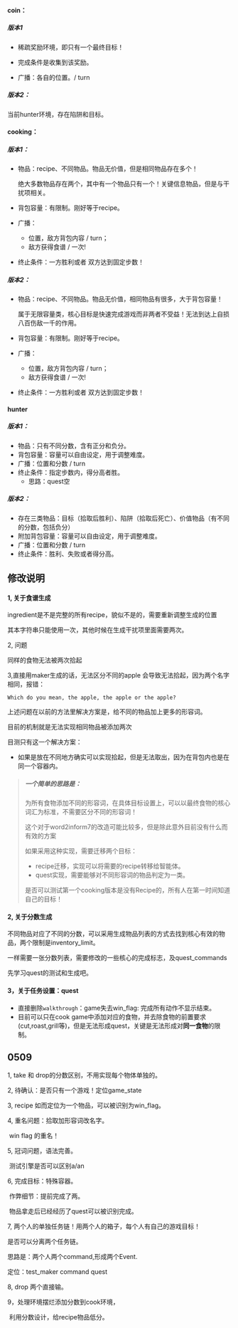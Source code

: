 #### coin：

##### 版本1

- 稀疏奖励环境，即只有一个最终目标！

- 完成条件是收集到该奖励。
- 广播：各自的位置。/ turn 

##### 版本2：

当前hunter环境，存在陷阱和目标。

#### cooking：

##### 版本1：

- 物品：recipe、不同物品。物品无价值，但是相同物品存在多个！

  绝大多数物品存在两个，其中有一个物品只有一个！关键信息物品，但是与干扰项相关。

- 背包容量：有限制。刚好等于recipe。

- 广播：
  - 位置，敌方背包内容 / turn；  
  - 敌方获得食谱 / 一次!
  
- 终止条件：一方胜利或者 双方达到固定步数！

##### 版本2：

- 物品：recipe、不同物品。物品无价值，相同物品有很多，大于背包容量！

  属于无限容量类，核心目标是快速完成游戏而非两者不受益！无法到达上自损八百伤敌一千的作用。

- 背包容量：有限制。刚好等于recipe。

- 广播：
  - 位置，敌方背包内容 / turn；  
  - 敌方获得食谱 / 一次!
  
- 终止条件：一方胜利或者 双方达到固定步数！

#### hunter

##### 版本1：

- 物品：只有不同分数，含有正分和负分。
- 背包容量：容量可以自由设定，用于调整难度。
- 广播：位置和分数 / turn
- 终止条件：指定步数内，得分高者胜。
  - 思路：quest空

##### 版本2：

- 存在三类物品：目标（拾取后胜利）、陷阱（拾取后死亡）、价值物品（有不同的分数，包括负分）
- 附加背包容量：容量可以自由设定，用于调整难度。
- 广播：位置和分数 / turn
- 终止条件：胜利、失败或者得分高。



## 修改说明

#### 1, 关于食谱生成

ingredient是不是完整的所有recipe，貌似不是的，需要重新调整生成的位置

其本字符串只能使用一次，其他时候在生成干扰项里面需要两次。

2, 问题

同样的食物无法被两次拾起

3,直接用maker生成的话，无法区分不同的apple 会导致无法拾起，因为两个名字相同，报错：

`Which do you mean, the apple, the apple or the apple?`

上述问题在以前的方法里解决方案是，给不同的物品加上更多的形容词。

目前的机制就是无法实现相同物品被添加两次

目测只有这一个解决方案：

- 如果是放在不同地方确实可以实现拾起，但是无法取出，因为在背包内也是在同一个容器内。

> ##### 一个简单的思路是：
>
> 为所有食物添加不同的形容词，在具体目标设置上，可以以最终食物的核心词汇为标准，不需要区分不同的形容词！
>
> 这个对于word2inform7的改造可能比较多，但是除此意外目前没有什么而有效的方案
>
> 如果采用这种实现，需要迁移两个目标：
>
> - recipe迁移，实现可以将需要的recipe转移给智能体。
> - quest实现，需要能够对不同形容词的物品判定为一类。
>
> 是否可以测试第一个cooking版本是没有Recipe的，所有人在第一时间知道自己的目标！

#### 2, 关于分数生成

不同物品对应了不同的分数，可以采用生成物品列表的方式去找到核心有效的物品，两个限制是inventory_limit。

一样需要一张分数列表，需要修改的一些核心的完成标志，及quest_commands

先学习quest的测试和生成吧。

#### 3，关于任务设置：quest

- 直接删除`walkthrough`：game失去win_flag: 完成所有动作不显示结束。
- 目前可以只在cook game中添加对应的食物，并去除食物的前置要求(cut,roast,grill等)，但是无法形成quest，关键是无法形成对**同一食物**的限制。

## 0509

1, take 和 drop的分数区别，不用实现每个物体单独的。

2, 待确认：是否只有一个游戏！定位game_state

3, recipe 如而定位为一个物品，可以被识别为win_flag。

4, 重名问题：拾取加形容词改名字。

​    win flag 的重名！

5, 冠词问题，语法完善。

​	测试引擎是否可以区别a/an

6, 完成目标：特殊容器。

​	作弊细节：提前完成了两。

​      物品拿走后已经经历了quest可以被识别完成。

7, 两个人的单独任务链！用两个人的箱子，每个人有自己的游戏目标！

是否可以分离两个任务链。

思路是：两个人两个command,形成两个Event.

定位：test_maker command quest

8, drop 两个直接输。

9，处理环境摆烂添加分数到cook环境，

​    利用分数设计，给recipe物品低分。
